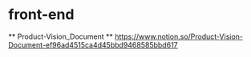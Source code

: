# front-end
** Product-Vision_Document **
https://www.notion.so/Product-Vision-Document-ef96ad4515ca4d45bbd9468585bbd617
